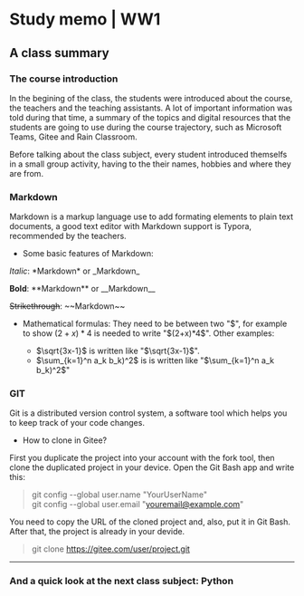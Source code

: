 # Study memo | WW1
## A class summary
### The course introduction
In the begining of the class, the students were introduced about the course, the teachers and the teaching assistants. A lot of important information was told during that time, a summary of the topics and digital resources that the students are going to use during the course trajectory, such as Microsoft Teams, Gitee and Rain Classroom.

Before talking about the class subject, every student introduced themselfs in a small group activity, having to the their names, hobbies and where they are from.
### Markdown
Markdown is a markup language use to add formating elements to plain text documents, a good text editor with Markdown support is Typora, recommended by the teachers.
* Some basic features of Markdown:

*Italic*: \*Markdown* or \_Markdown_

**Bold**: \*\*Markdown** or \_\_Markdown__

~~Strikethrough~~: \~\~Markdown~~
* Mathematical formulas:
They need to be between two "\$", for example to show $(2+x)*4$ is needed to write "\$(2+x)*4$". Other examples:

  * $\sqrt{3x-1}$ is written like "\$\sqrt{3x-1}$".
  * $\sum_{k=1}^n a_k b_k)^2$ is is written like "\$\sum_{k=1}^n a_k b_k)^2$"

### GIT
Git is a distributed version control system, a software tool which helps you to keep track of your code changes.
* How to clone in Gitee?

First you duplicate the project into your account with the fork tool, then clone the duplicated project in your device. Open the Git Bash app and write this:

> git config --global user.name "YourUserName"  
> git config --global user.email "youremail@example.com"

You need to copy the URL of the cloned project and, also, put it in Git Bash. After that, the project is already in your devide.
> git clone https://gitee.com/user/project.git

***
### And a quick look at the next class subject:  Python
